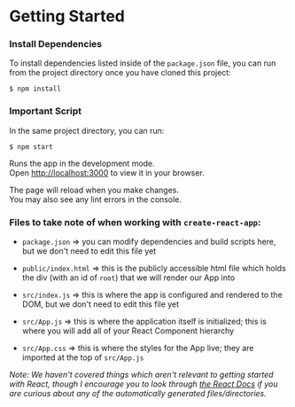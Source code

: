 # Getting Started

### Install Dependencies

To install dependencies listed inside of the `package.json` file, you can run from the project directory once you have cloned this project:

`$ npm install`

### Important Script

In the same project directory, you can run:

`$ npm start`

Runs the app in the development mode.\
Open [http://localhost:3000](http://localhost:3000) to view it in your browser.

The page will reload when you make changes.\
You may also see any lint errors in the console.


### Files to take note of when working with `create-react-app`:

- `package.json` => you can modify dependencies and build scripts here, but we don't need to edit this file yet

- `public/index.html` => this is the publicly accessible html file which holds the div (with an id of `root`) that we will render our App into

- `src/index.js` => this is where the app is configured and rendered to the DOM, but we don't need to edit this file yet

- `src/App.js` => this is where the application itself is initialized; this is where you will add all of your React Component hierarchy

- `src/App.css` => this is where the styles for the App live; they are imported at the top of `src/App.js`

_Note: We haven't covered things which aren't relevant to getting started with React, though I encourage you to look through [the React Docs](https://beta.reactjs.org/learn) if you are curious about any of the automatically generated files/directories._
